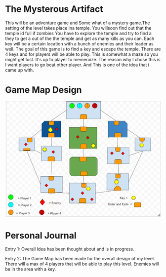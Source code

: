 # The Mysterous Artifact 

This will be an adventure game and Some what of a mystery game.The setting of the level takes place ina temple. You willsoon find out that the temple id full if zombies You have to explore the temple and try to find a they to get a out of the the temple and get as many kills as you can.  Each key will be a certain location with a bunch of enemies and their leader as well. The goal of this game is to find a key and escape the temple. There are 4 keys and for players will be able to play. This is somewhat a maze so you might get lost. It's up to player to memeroize. The reason why I chose this is I want players to go beat other player. And This is one of the idea that i came up with.

# Game Map Design
![](images/GameMap.png)


# Personal Journal
Entry 1: Overall Idea has been thought about and is in progress.

Entry 2: The Game Map has been made for the overall design of my level. There will a max of 4 players that will be able to play this level. Enemies will be in the area with a key.
